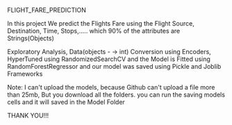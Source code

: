 FLIGHT_FARE_PREDICTION

In this project We predict the Flights Fare using the Flight Source, Destination, Time, Stops,..... which 90% of the attributes are Strings(Objects)

Exploratory Analysis, Data(objects - -> int) Conversion using Encoders, HyperTuned using RandomizedSearchCV and the Model is Fitted using RandomForestRegressor
and our model was saved using Pickle and Joblib Frameworks

Note: I can't upload the models, because Github can't upload a file more than 25mb, 
      But you download all the folders. you can run the saving models cells and it will saved in the Model Folder
      
      
THANK YOU!!!
